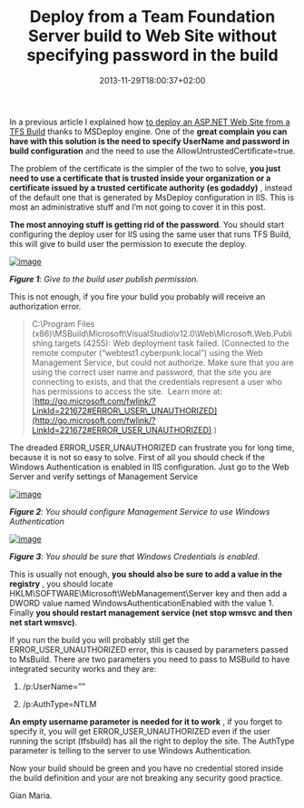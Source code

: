 ﻿---
title: "Deploy from a Team Foundation Server build to Web Site without specifying password in the build"
description: ""
date: 2013-11-29T18:00:37+02:00
draft: false
tags: [Continuous Deployment,TFS Build]
categories: [Team Foundation Server]
---
In a previous article I explained how [to deploy an ASP.NET Web Site from a TFS Build](http://www.codewrecks.com/blog/index.php/2013/08/01/deploy-asp-net-web-site-on-iis-from-tfs-build/) thanks to MSDeploy engine. One of the **great complain you can have with this solution is the need to specify UserName and password in build configuration** and the need to use the AllowUntrustedCertificate=true.

The problem of the certificate is the simpler of the two to solve,  **you just need to use a certificate that is trusted inside your organization or a certificate issued by a trusted certificate authority (es godaddy)** , instead of the default one that is generated by MsDeploy configuration in IIS. This is most an administrative stuff and I’m not going to cover it in this post.

 **The most annoying stuff is getting rid of the password**. You should start configuring the deploy user for IIS using the same user that runs TFS Build, this will give to build user the permission to execute the deploy.

[![image](http://www.codewrecks.com/blog/wp-content/uploads/2013/11/image_thumb1.png "image")](http://www.codewrecks.com/blog/wp-content/uploads/2013/11/image1.png)

 ***Figure 1***: *Give to the build user publish permission.*

This is not enough, if you fire your bulid you probably will receive an authorization error.

> C:\Program Files (x86)\MSBuild\Microsoft\VisualStudio\v12.0\Web\Microsoft.Web.Publishing.targets (4255): Web deployment task failed. (Connected to the remote computer (“webtest1.cyberpunk.local”) using the Web Management Service, but could not authorize. Make sure that you are using the correct user name and password, that the site you are connecting to exists, and that the credentials represent a user who has permissions to access the site.  Learn more at: [http://go.microsoft.com/fwlink/?LinkId=221672#ERROR\_USER\_UNAUTHORIZED](http://go.microsoft.com/fwlink/?LinkId=221672#ERROR_USER_UNAUTHORIZED).)

The dreaded ERROR\_USER\_UNAUTHORIZED can frustrate you for long time, because it is not so easy to solve. First of all you should check if the Windows Authentication is enabled in IIS configuration. Just go to the Web Server and verify settings of Management Service

[![image](http://www.codewrecks.com/blog/wp-content/uploads/2013/11/image_thumb2.png "image")](http://www.codewrecks.com/blog/wp-content/uploads/2013/11/image2.png)

 ***Figure 2***: *You should configure Management Service to use Windows Authentication*

[![image](http://www.codewrecks.com/blog/wp-content/uploads/2013/11/image_thumb3.png "image")](http://www.codewrecks.com/blog/wp-content/uploads/2013/11/image3.png)

 ***Figure 3***: *You should be sure that Windows Credentials is enabled.*

This is usually not enough,  **you should also be sure to add a value in the registry** , you should locate HKLM\SOFTWARE\Microsoft\WebManagement\Server key and then add a DWORD value named WindowsAuthenticationEnabled with the value 1. Finally  **you should restart management service (net stop wmsvc and then net start wmsvc)**.

If you run the build you will probably still get the ERROR\_USER\_UNAUTHORIZED error, this is caused by parameters passed to MsBuild. There are two parameters you need to pass to MSBuild to have integrated security works and they are:

1) /p:UserName=””

2) /p:AuthType=NTLM

 **An empty username parameter is needed for it to work** , if you forget to specify it, you will get ERROR\_USER\_UNAUTHORIZED even if the user running the script (tfsbuild) has all the right to deploy the site. The AuthType parameter is telling to the server to use Windows Authentication.

Now your build should be green and you have no credential stored inside the build definition and your are not breaking any security good practice.

Gian Maria.
